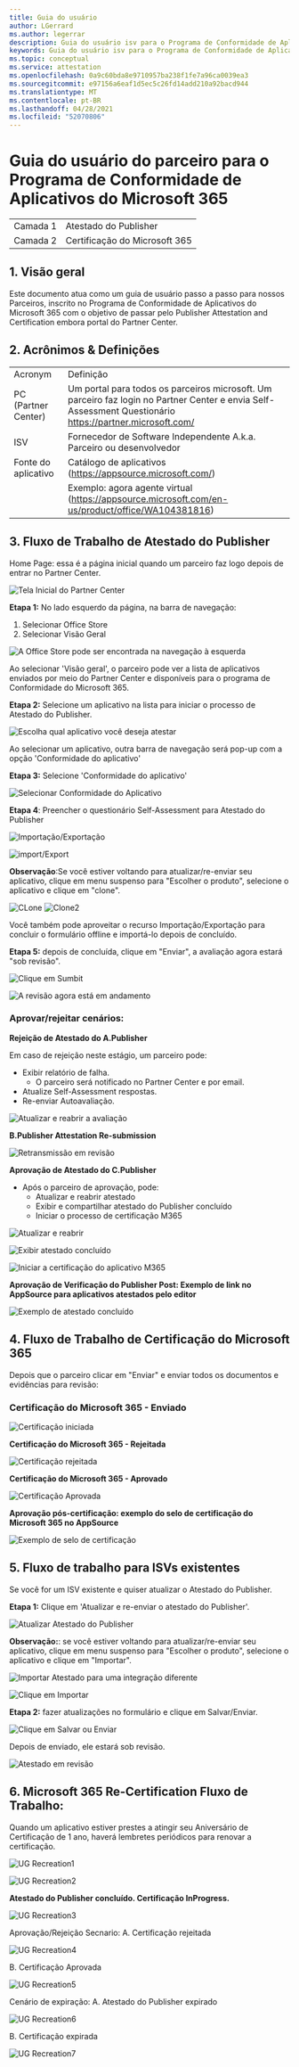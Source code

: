 ```yaml
---
title: Guia do usuário
author: LGerrard
ms.author: legerrar
description: Guia do usuário isv para o Programa de Conformidade de Aplicativos do Microsoft 365
keywords: Guia do usuário isv para o Programa de Conformidade de Aplicativos do Microsoft 365
ms.topic: conceptual
ms.service: attestation
ms.openlocfilehash: 0a9c60bda8e9710957ba238f1fe7a96ca0039ea3
ms.sourcegitcommit: e97156a6eaf1d5ec5c26fd14add210a92bacd944
ms.translationtype: MT
ms.contentlocale: pt-BR
ms.lasthandoff: 04/28/2021
ms.locfileid: "52070806"
---
```

# <a name="partners-user-guide-for-microsoft-365-app-compliance-program"></a>Guia do usuário do parceiro para o Programa de Conformidade de Aplicativos do Microsoft 365

|||
|---|---|
|Camada 1| Atestado do Publisher|
|Camada 2| Certificação do Microsoft 365|

## <a name="1-overview"></a>1. Visão geral
Este documento atua como um guia de usuário passo a passo para nossos Parceiros, inscrito no Programa de Conformidade de Aplicativos do Microsoft 365 com o objetivo de passar pelo Publisher Attestation and Certification embora portal do Partner Center.

## <a name="2-acronyms--definitions"></a>2. Acrônimos & Definições
| | |
|---|----|
|Acronym | Definição |
|PC (Partner Center)|Um portal para todos os parceiros microsoft. Um parceiro faz login no Partner Center e envia Self-Assessment Questionário https://partner.microsoft.com/|
|ISV|Fornecedor de Software Independente A.k.a. Parceiro ou desenvolvedor|
|Fonte do aplicativo| Catálogo de aplicativos (https://appsource.microsoft.com/)
||Exemplo: agora agente virtual (https://appsource.microsoft.com/en-us/product/office/WA104381816)|

## <a name="3---publisher-attestation-workflow"></a>3. Fluxo de Trabalho de Atestado do Publisher

Home Page: essa é a página inicial quando um parceiro faz logo depois de entrar no Partner Center.

![Tela Inicial do Partner Center](../media/Picture1.png)

**Etapa 1:**   No lado esquerdo da página, na barra de navegação:
1. Selecionar Office Store
1. Selecionar Visão Geral

![A Office Store pode ser encontrada na navegação à esquerda](../media/Picture2.png)

Ao selecionar 'Visão geral', o parceiro pode ver a lista de aplicativos enviados por meio do Partner Center e disponíveis para o programa de Conformidade do Microsoft 365.

**Etapa 2:** Selecione um aplicativo na lista para iniciar o processo de Atestado do Publisher.

![Escolha qual aplicativo você deseja atestar](../media/Picture3.png)

Ao selecionar um aplicativo, outra barra de navegação será pop-up com a opção 'Conformidade do aplicativo'

**Etapa 3:** Selecione 'Conformidade do aplicativo'

![Selecionar Conformidade do Aplicativo](../media/App%20compliance%20step%203.png)

**Etapa 4**: Preencher o questionário Self-Assessment para Atestado do Publisher

![Importação/Exportação](../media/step4-new%20add.PNG)

![import/Export](../media/NewFeature%20impExp.PNG)

**Observação**:Se você estiver voltando para atualizar/re-enviar seu aplicativo, clique em menu suspenso para "Escolher o produto", selecione o aplicativo e clique em "clone".

![CLone ](../media/clone.PNG)
 ![ Clone2](../media/clone2.PNG)

Você também pode aproveitar o recurso Importação/Exportação para concluir o formulário offline e importá-lo depois de concluído. 

**Etapa 5:** depois de concluída, clique em "Enviar", a avaliação agora estará "sob revisão".

![Clique em Sumbit](../media/Picture8.png)

![A revisão agora está em andamento](../media/Picture9.png)

### <a name="approvereject-scenarios"></a>Aprovar/rejeitar cenários:

**Rejeição de Atestado do A.Publisher**

Em caso de rejeição neste estágio, um parceiro pode:
-   Exibir relatório de falha.
    - O parceiro será notificado no Partner Center e por email.
-   Atualize Self-Assessment respostas.
-   Re-enviar Autoavaliação.

![Atualizar e reabrir a avaliação](../media/Picture10.png)

**B.Publisher Attestation Re-submission**

![Retransmissão em revisão](../media/PA%20resubmission.png)

**Aprovação de Atestado do C.Publisher**

-   Após o parceiro de aprovação, pode:
    - Atualizar e reabrir atestado
    - Exibir e compartilhar atestado do Publisher concluído
    - Iniciar o processo de certificação M365

![Atualizar e reabrir](../media/AttestApproval.PNG)

![Exibir atestado concluído ](../media/PA%20approval%202.png)

![Iniciar a certificação do aplicativo M365](../media/PA%20approval%203.png)

**Aprovação de Verificação do Publisher Post: Exemplo de link no AppSource para aplicativos atestados pelo editor**

![Exemplo de atestado concluído](../media/Example%20to%20attested%20apps.png)

## <a name="4-microsoft-365-certification-workflow"></a>4. Fluxo de Trabalho de Certificação do Microsoft 365

Depois que o parceiro clicar em "Enviar" e enviar todos os documentos e evidências para revisão: 

### <a name="microsoft-365-certification---submitted"></a>Certificação do Microsoft 365 - Enviado

![Certificação iniciada](../media/certification%201.png)

**Certificação do Microsoft 365 - Rejeitada**

![Certificação rejeitada](../media/certification%20rejected.png)

**Certificação do Microsoft 365 - Aprovado**

![Certificação Aprovada](../media/certification%20approved.png)

**Aprovação pós-certificação: exemplo do selo de certificação do Microsoft 365 no AppSource**

![Exemplo de selo de certificação](../media/post%20certification%20badge.png)

## <a name="5-workflow-for-existing-isvs"></a>5. Fluxo de trabalho para ISVs existentes

Se você for um ISV existente e quiser atualizar o Atestado do Publisher.

**Etapa 1:** Clique em 'Atualizar e re-enviar o atestado do Publisher'.

![Atualizar Atestado do Publisher ](../media/existing%20isv%201.png)

**Observação:**: se você estiver voltando para atualizar/re-enviar seu aplicativo, clique em menu suspenso para "Escolher o produto", selecione o aplicativo e clique em "Importar".

![Importar Atestado para uma integração diferente](../media/M365%20App%20compliance.png)

![Clique em Importar](../media/M365%20App%20compliance1.png)

**Etapa 2:** fazer atualizações no formulário e clique em Salvar/Enviar.

![Clique em Salvar ou Enviar](../media/existing%20isv%202.png)

Depois de enviado, ele estará sob revisão.

![Atestado em revisão](../media/existing%20isv%203.png)

## <a name="6---microsoft-365-re-certification-workflow"></a>6. Microsoft 365 Re-Certification Fluxo de Trabalho:

Quando um aplicativo estiver prestes a atingir seu Aniversário de Certificação de 1 ano, haverá lembretes periódicos para renovar a certificação.

![UG Recreation1](../media/UG%20Recreation%201.png)

![UG Recreation2](../media/UG%20Recreation%202.png)

**Atestado do Publisher concluído. Certificação InProgress.**

![UG Recreation3](../media/UG%20Recreation%203.PNG)

Aprovação/Rejeição Secnario: A. Certificação rejeitada

![UG Recreation4](../media/UG%20Recreation%204.PNG)

B. Certificação Aprovada

![UG Recreation5](../media/UG%20Recreation%205.PNG)

Cenário de expiração: A. Atestado do Publisher expirado

![UG Recreation6](../media/UG%20Recreation%206.PNG)

B. Certificação expirada

![UG Recreation7](../media/UG%20Recreation%207.PNG)

